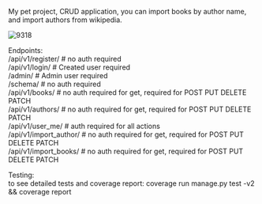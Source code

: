 My pet project, CRUD application, you can import books by author name, and import authors from wikipedia.

![9318](https://user-images.githubusercontent.com/77291884/165365277-c0d2b989-42be-4a75-8907-ca39e050263a.png)


Endpoints: <br>
/api/v1/register/ # no auth required <br>
/api/v1/login/ # Created user required <br> 
/admin/ # Admin user required <br> 
/schema/ # no auth required <br>
/api/v1/books/ # no auth required for get, required for POST PUT DELETE PATCH <br>
/api/v1/authors/ # no auth required for get, required for POST PUT DELETE PATCH <br>
/api/v1/user_me/ # auth required for all actions <br>
/api/v1/import_author/ # no auth required for get, required for POST PUT DELETE PATCH <br>
/api/v1/import_books/ # no auth required for get, required for POST PUT DELETE PATCH <br>


Testing: <br>
to see detailed tests and coverage report: coverage run manage.py test -v2 && coverage report




